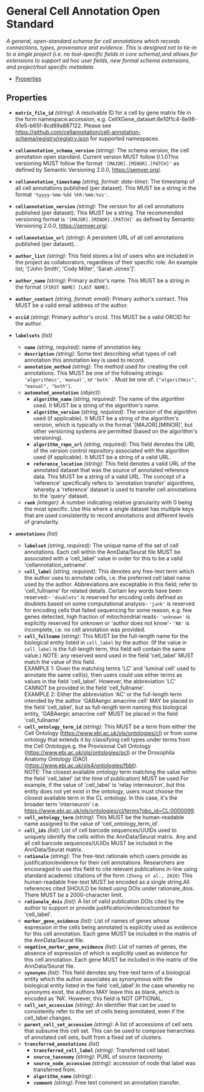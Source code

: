 # General Cell Annotation Open Standard

*A general, open-standard schema for cell annotations which records connections, types, provenance and evidence.
This is designed not to tie-in to a single project (i.e. no tool-specific fields in core schema),and allows for extensions to support ad hoc user fields, new formal schema extensions, and project/tool specific metadata.*

- [Properties](#properties)

## Properties

- **`matrix_file_id`** *(string)*: A resolvable ID for a cell by gene matrix file in the form namespace:accession, e.g. CellXGene_dataset:8e10f1c4-8e98-41e5-b65f-8cd89a887122.  Please see https://github.com/cellannotation/cell-annotation-schema/registry/registry.json for supported namespaces.


- **`cellannotation_schema_version`** *(string)*: The schema version, the cell annotation open standard. Current version MUST follow 0.1.0This versioning MUST follow the format `'[MAJOR].[MINOR].[PATCH]'` as defined by Semantic Versioning 2.0.0, https://semver.org/.


- **`cellannotation_timestamp`** *(string, format: date-time)*: The timestamp of all cell annotations published (per dataset). This MUST be a string in the format `'%yyyy-%mm-%dd %hh:%mm:%ss'`.


- **`cellannotation_version`** *(string)*: The version for all cell annotations published (per dataset). This MUST be a string. The recommended versioning format is `'[MAJOR].[MINOR].[PATCH]'` as defined by Semantic Versioning 2.0.0, https://semver.org/.


- **`cellannotation_url`** *(string)*: A persistent URL of all cell annotations published (per dataset). .


- **`author_list`** *(string)*: This field stores a list of users who are included in the project as collaborators, regardless of their specific role. An example list; '['John Smith', 'Cody Miller', 'Sarah Jones']'.


- **`author_name`** *(string)*: Primary author's name. This MUST be a string in the format `[FIRST NAME] [LAST NAME]`.


- **`author_contact`** *(string, format: email)*: Primary author's contact. This MUST be a valid email address of the author.


- **`orcid`** *(string)*: Primary author's orcid. This MUST be a valid ORCID for the author.


- **`labelsets`** *(list)*
    - **`name`** *(string, required)*: name of annotation key.
    - **`description`** *(string)*: Some text describing what types of cell annotation this annotation key is used to record.
    - **`annotation_method`** *(string)*: The method used for creating the cell annotations. This MUST be one of the following strings: `'algorithmic'`, `'manual'`, or `'both'` . Must be one of: `["algorithmic", "manual", "both"]`.
    - **`automated_annotation`** *(object)*:
      - **`algorithm_name`** *(string, required)*: The name of the algorithm used. It MUST be a string of the algorithm's name.
      - **`algorithm_version`** *(string, required)*: The version of the algorithm used (if applicable). It MUST be a string of the algorithm's version, which is typically in the format '[MAJOR].[MINOR]', but other versioning systems are permitted (based on the algorithm's versioning).
      - **`algorithm_repo_url`** *(string, required)*: This field denotes the URL of the version control repository associated with the algorithm used (if applicable). It MUST be a string of a valid URL.
      - **`reference_location`** *(string)*: This field denotes a valid URL of the annotated dataset that was the source of annotated reference data. This MUST be a string of a valid URL. The concept of a 'reference' specifically refers to 'annotation transfer' algorithms, whereby a 'reference' dataset is used to transfer cell annotations to the 'query' dataset.
    - **`rank`** *(integer)*: A number indicating relative granularity with 0 being the most specific.  Use this where a single dataset has multiple keys that are used consistently to record annotations and different levels of granularity.


- **`annotations`** *(list)*
    - **`labelset`** *(string, required)*: The unique name of the set of cell annotations. Each cell within the AnnData/Seurat file MUST be associated with a 'cell_label' value in order for this to be a valid 'cellannotation_setname'.
    - **`cell_label`** *(string, required)*: This denotes any free-text term which the author uses to annotate cells, i.e. the preferred cell label name used by the author. Abbreviations are exceptable in this field; refer to 'cell_fullname' for related details. Certain key words have been reserved:- `'doublets'` is reserved for encoding cells defined as doublets based on some computational analysis- `'junk'` is reserved for encoding cells that failed sequencing for some reason, e.g. few genes detected, high fraction of mitochondrial reads- `'unknown'` is explicitly reserved for unknown or 'author does not know'- `'NA'` is incomplete, i.e. no cell annotation was provided.
    - **`cell_fullname`** *(string)*: This MUST be the full-length name for the biological entity listed in `cell_label` by the author. (If the value in `cell_label` is the full-length term, this field will contain the same value.) NOTE: any reserved word used in the field 'cell_label' MUST match the value of this field. <br>    EXAMPLE 1: Given the matching terms 'LC' and 'luminal cell' used to annotate the same cell(s), then users could use either terms as values in the field 'cell_label'. However, the abbreviation 'LC' CANNOT be provided in the field 'cell_fullname'. <br>    EXAMPLE 2: Either the abbreviation 'AC' or the full-length term intended by the author 'GABAergic amacrine cell' MAY be placed in the field 'cell_label', but as full-length term naming this biological entity, 'GABAergic amacrine cell' MUST be placed in the field 'cell_fullname'.
    - **`cell_ontology_term_id`** *(string)*: This MUST be a term from either the Cell Ontology (https://www.ebi.ac.uk/ols/ontologies/cl) or from some ontology that extends it by classifying cell types under terms from the Cell Ontologye.g. the Provisional Cell Ontology (https://www.ebi.ac.uk/ols/ontologies/pcl) or the Drosophila Anatomy Ontology (DAO) (https://www.ebi.ac.uk/ols4/ontologies/fbbt).<br>    NOTE: The closest available ontology term matching the value within the field 'cell_label' (at the time of publication) MUST be used.For example, if the value of 'cell_label' is 'relay interneuron', but this entity does not yet exist in the ontology, users must choose the closest available term in the CL ontology. In this case, it's the broader term 'interneuron' i.e.  https://www.ebi.ac.uk/ols/ontologies/cl/terms?obo_id=CL:0000099.
    - **`cell_ontology_term`** *(string)*: This MUST be the human-readable name assigned to the value of 'cell_ontology_term_id'.
    - **`cell_ids`** *(list)*: List of cell barcode sequences/UUIDs used to uniquely identify the cells within the AnnData/Seurat matrix. Any and all cell barcode sequences/UUIDs MUST be included in the AnnData/Seurat matrix.
    - **`rationale`** *(string)*: The free-text rationale which users provide as justification/evidence for their cell annotations. Researchers are encouraged to use this field to cite relevant publications in-line using standard academic citations of the form `(Zheng et al., 2020)` This human-readable free-text MUST be encoded as a single string.All references cited SHOULD be listed using DOIs under rationale_dois. There MUST be a 2000-character limit.
    - **`rationale_dois`** *(list)*: A list of valid publication DOIs cited by the author to support or provide justification/evidence/context for 'cell_label'.
    - **`marker_gene_evidence`** *(list)*: List of names of genes whose expression in the cells being annotated is explicitly used as evidence for this cell annotation. Each gene MUST be included in the matrix of the AnnData/Seurat file.
    - **`negative_marker_gene_evidence`** *(list)*: List of names of genes, the absence of expression of which is explicitly used as evidence for this cell annotation. Each gene MUST be included in the matrix of the AnnData/Seurat file.
    - **`synonyms`** *(list)*: This field denotes any free-text term of a biological entity which the author associates as synonymous with the biological entity listed in the field 'cell_label'.In the case whereby no synonyms exist, the authors MAY leave this as blank, which is encoded as 'NA'. However, this field is NOT OPTIONAL.
    - **`cell_set_accession`** *(string)*: An identifier that can be used to consistently refer to the set of cells being annotated, even if the cell_label changes.
    - **`parent_cell_set_accession`** *(string)*: A list of accessions of cell sets that subsume this cell set. This can be used to compose hierarchies of annotated cell sets, built from a fixed set of clusters.
    - **`transferred_annotations`** *(list)*
      - **`transferred_cell_label`** *(string)*: Transferred cell label.
      - **`source_taxonomy`** *(string)*: PURL of source taxonomy.
      - **`source_node_accession`** *(string)*: accession of node that label was transferred from.
      - **`algorithm_name`** *(string)*: .
      - **`comment`** *(string)*: Free text comment on annotation transfer.


